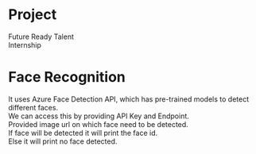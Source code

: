 # Project 
Future Ready Talent 
<br>
Internship
<br>
# Face Recognition

It uses Azure Face Detection API, which has pre-trained models to detect different faces. 
<br>
We can access this by providing API Key and Endpoint.
<br>
Provided image url on which face need to be detected.
<br>
If face will be detected it will print the face id.
<br>
Else it will print no face detected.
